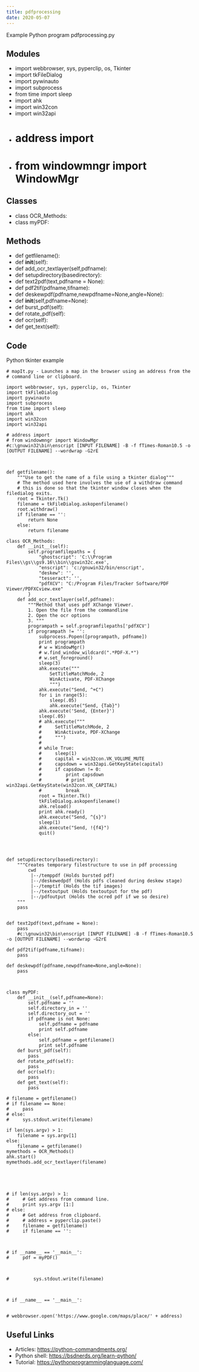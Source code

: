 ```yaml
---
title: pdfprocessing
date: 2020-05-07
---
```

Example Python program pdfprocessing.py

## Modules

* import webbrowser, sys, pyperclip, os, Tkinter
* import tkFileDialog
* import pywinauto
* import subprocess
* from time import sleep
* import ahk
* import win32con
* import win32api
* # address import
* # from windowmngr import WindowMgr

## Classes

* class OCR_Methods:
* class myPDF:

## Methods

* def getfilename():
* def __init__(self):
* def add_ocr_textlayer(self,pdfname):
* def setupdirectory(basedirectory):
* def text2pdf(text,pdfname = None):
* def pdf2tif(pdfname,tifname):
* def deskewpdf(pdfname,newpdfname=None,angle=None):
* def __init__(self,pdfname=None):
* def burst_pdf(self):
* def rotate_pdf(self):
* def ocr(self):
* def get_text(self):

## Code

Python tkinter example

    # mapIt.py - Launches a map in the browser using an address from the
    # command line or clipboard.
    
    import webbrowser, sys, pyperclip, os, Tkinter
    import tkFileDialog
    import pywinauto
    import subprocess
    from time import sleep
    import ahk
    import win32con
    import win32api
    
    # address import
    # from windowmngr import WindowMgr
    #c:\gnuwin32\bin\enscript [INPUT FILENAME] -B -f fTimes-Roman10.5 -o [OUTPUT FILENAME] --wordwrap -G2rE
    
    
    
    def getfilename():
        """Use to get the name of a file using a tkinter dialog"""
        # The method used here involves the use of a withdraw command
        # this is done so that the tkinter window closes when the filedialog exits.
        root = Tkinter.Tk()
        filename = tkFileDialog.askopenfilename()
        root.withdraw()
        if filename == '':
            return None
        else:
            return filename
    
    class OCR_Methods:
        def __init__(self):
            self.programfilepaths = {
                "ghostscript": 'C:\\Program Files\\gs\\gs9.16\\bin\\gswin32c.exe',
                "enscript": 'c:/gnuwin32/bin/enscript',
                "deskew": '',
                "tesseract": '',
                "pdfXCV": "C:/Program Files/Tracker Software/PDF Viewer/PDFXCview.exe"
            }
        def add_ocr_textlayer(self,pdfname):
            """Method that uses pdf XChange Viewer.
            1. Open the file from the commandline
            2. Open the ocr options
            3. """
            programpath = self.programfilepaths['pdfXCV']
            if programpath != '':
                subprocess.Popen([programpath, pdfname])
                print programpath
                # w = WindowMgr()
                # w.find_window_wildcard(".*PDF-X.*")
                # w.set_foreground()
                sleep(3)
                ahk.execute("""
                    SetTitleMatchMode, 2
                    WinActivate, PDF-XChange
                    """)
                ahk.execute("Send, ^+C")
                for i in range(5):
                    sleep(.05)
                    ahk.execute("Send, {Tab}")
                ahk.execute('Send, {Enter}')
                sleep(.05)
                # ahk.execute("""
                #     SetTitleMatchMode, 2
                #     WinActivate, PDF-XChange
                #     """)
                #
                # while True:
                #     sleep(1)
                #     capital = win32con.VK_VOLUME_MUTE
                #     capsdown = win32api.GetKeyState(capital)
                #     if capsdown != 0:
                #         print capsdown
                #         # print win32api.GetKeyState(win32con.VK_CAPITAL)
                #         break
                root = Tkinter.Tk()
                tkFileDialog.askopenfilename()
                ahk.reload()
                print ahk.ready()
                ahk.execute("Send, ^{s}")
                sleep(1)
                ahk.execute("Send, !{f4}")
                quit()
    
    
    
    
    def setupdirectory(basedirectory):
        """Creates temporary filestructure to use in pdf processing
            cwd
             |--/temppdf (Holds bursted pdf)
             |--/deskewedpdf (Holds pdfs cleaned during deskew stage)
             |--/temptif (Holds the tif images)
             |--/textoutput (Holds textoutput for the pdf)
             |--/pdfoutput (Holds the ocred pdf if we so desire)
        """
        pass
    
    
    def text2pdf(text,pdfname = None):
        pass
        #c:\gnuwin32\bin\enscript [INPUT FILENAME] -B -f fTimes-Roman10.5 -o [OUTPUT FILENAME] --wordwrap -G2rE
    
    def pdf2tif(pdfname,tifname):
        pass
    
    def deskewpdf(pdfname,newpdfname=None,angle=None):
        pass
    
    
    
    class myPDF:
        def __init__(self,pdfname=None):
            self.pdfname = ''
            self.directory_in = ''
            self.directory_out = ''
            if pdfname is not None:
                self.pdfname = pdfname
                print self.pdfname
            else:
                self.pdfname = getfilename()
                print self.pdfname
        def burst_pdf(self):
            pass
        def rotate_pdf(self):
            pass
        def ocr(self):
            pass
        def get_text(self):
            pass
    
    # filename = getfilename()
    # if filename == None:
    #     pass
    # else:
    #     sys.stdout.write(filename)
    
    if len(sys.argv) > 1:
        filename = sys.argv[1]
    else:
        filename = getfilename()
    mymethods = OCR_Methods()
    ahk.start()
    mymethods.add_ocr_textlayer(filename)
    
    
    
    
    
    # if len(sys.argv) > 1:
    #     # Get address from command line.
    #     print sys.argv [1:]
    # else:
    #     # Get address from clipboard.
    #     # address = pyperclip.paste()
    #     filename = getfilename()
    #     if filename == '':
    
    
    
    # if __name__ == '__main__':
    #     pdf = myPDF()
    
    
    
    #         sys.stdout.write(filename)
    
    
    
    # if __name__ == '__main__':
    
    
    # webbrowser.open('https://www.google.com/maps/place/' + address)
    

## Useful Links

- Articles: https://python-commandments.org/
- Python shell: https://bsdnerds.org/learn-python/
- Tutorial: https://pythonprogramminglanguage.com/
